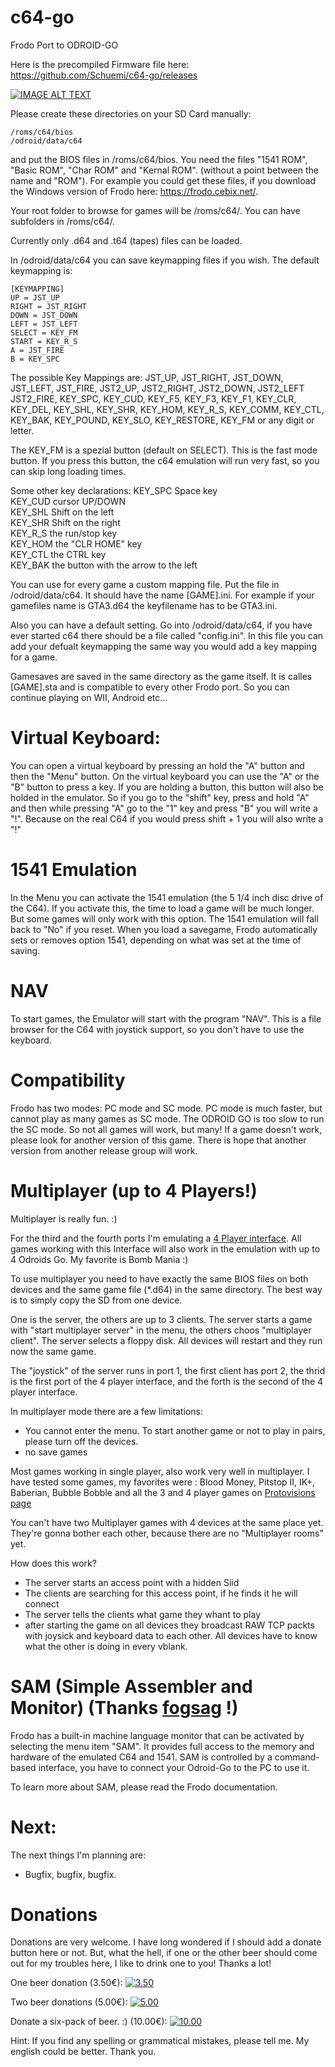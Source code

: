 # c64-go
Frodo Port to ODROID-GO

Here is the precompiled Firmware file here: https://github.com/Schuemi/c64-go/releases

[![IMAGE ALT TEXT](http://img.youtube.com/vi/cI9vwX0W7qg/0.jpg)](http://www.youtube.com/watch?v=cI9vwX0W7qg "Odroid Go C64 Multiplayer")



Please create these directories on your SD Card manually:
```
/roms/c64/bios
/odroid/data/c64
```
and put the BIOS files in /roms/c64/bios. You need the files "1541 ROM", "Basic ROM", "Char ROM" and "Kernal ROM". (without a point between the name and "ROM"). For example you could get these files, if you download the Windows version of Frodo here: https://frodo.cebix.net/.
 

Your root folder to browse for games will be /roms/c64/. You can have subfolders in /roms/c64/. 

Currently only .d64 and .t64 (tapes) files can be loaded.

In /odroid/data/c64 you can save keymapping files if you wish. The default keymapping is:
```
[KEYMAPPING]
UP = JST_UP
RIGHT = JST_RIGHT
DOWN = JST_DOWN
LEFT = JST_LEFT
SELECT = KEY_FM
START = KEY_R_S
A = JST_FIRE
B = KEY_SPC
```
The possible Key Mappings are:
JST_UP, JST_RIGHT, JST_DOWN, JST_LEFT, JST_FIRE, JST2_UP, JST2_RIGHT, JST2_DOWN, JST2_LEFT JST2_FIRE, KEY_SPC, KEY_CUD, KEY_F5, KEY_F3, KEY_F1, KEY_CLR, KEY_DEL, KEY_SHL, KEY_SHR, KEY_HOM, KEY_R_S, KEY_COMM, KEY_CTL, KEY_BAK, KEY_POUND, KEY_SLO, KEY_RESTORE, KEY_FM or any digit or letter.

The KEY_FM is a spezial button (default on SELECT). This is the fast mode button. If you press this button, the c64 emulation will run very fast, so you can skip long loading times.

Some other key declarations:
KEY_SPC Space key  
KEY_CUD cursor UP/DOWN  
KEY_SHL Shift on the left  
KEY_SHR Shift on the right  
KEY_R_S the run/stop key  
KEY_HOM the "CLR HOME" key  
KEY_CTL the CTRL key  
KEY_BAK the button with the arrow to the left  
  
  

You can use for every game a custom mapping file. Put the file in /odroid/data/c64. It should have the name [GAME].ini. For example if your gamefiles name is GTA3.d64 the keyfilename has to be GTA3.ini.

Also you can have a default setting. Go into /odroid/data/c64, if you have ever started c64 there should be a file called "config.ini". In this file you can add your defualt keymapping the same way you would add a key mapping for a game.




Gamesaves are saved in the same directory as the game itself. It is calles [GAME].sta and is compatible to every other Frodo port. So you can continue playing on WII, Android etc...

# Virtual Keyboard:

You can open a virtual keyboard by pressing an hold the "A" button and then the "Menu" button. On the virtual keyboard you can use the "A" or the "B" button to press a key. If you are holding a button, this button will also be holded in the emulator. So if you go to the "shift" key, press and hold "A" and then while pressing "A" go to the "1" key and press "B"  you will write a "!". Because on the real C64 if you would press shift + 1 you will also write a "!"



# 1541 Emulation

In the Menu you can activate the 1541 emulation (the 5 1/4 inch disc drive of the C64). If you activate this, the time to load a game will be much longer. But some games will only work with this option. The 1541 emulation will fall back to "No" if you reset. When you load a savegame, Frodo automatically sets or removes option 1541, depending on what was set at the time of saving.

# NAV
To start games, the Emulator will start with the program "NAV". This is a file browser for the C64 with joystick support, so you don't have to use the keyboard.

# Compatibility

Frodo has two modes: PC mode and SC mode. PC mode is much faster, but cannot play as many games as SC mode. The ODROID GO is too slow to run the SC mode. So not all games will work, but many! If a game doesn't work, please look for another version of this game. There is hope that another version from another release group will work.


# Multiplayer (up to 4 Players!)

Multiplayer is really fun. :)

For the third and the fourth ports I'm emulating a [4 Player interface](https://www.protovision.games/hardw/4_player.php?language=en). All games working with this Interface will also work in the emulation with up to 4 Odroids Go. My favorite is Bomb Mania :)

To use multiplayer you need to have exactly the same BIOS files on both devices and the same game file (*.d64) in the same directory. The best way is to simply copy the SD from one device.

One is the server, the others are up to 3 clients. The server starts a game with "start multiplayer server" in the menu, the others choos "multiplayer client". The server selects a floppy disk. All devices will restart and they run now the same game.

The "joystick" of the server runs in port 1, the first client has port 2, the thrid is the first port of the 4 player interface, and the forth is the second of the 4 player interface.

In multiplayer mode there are a few limitations:

- You cannot enter the menu. To start another game or not to play in pairs, please turn off the devices.
- no save games

Most games working in single player, also work very well in multiplayer. I have tested some games, my favorites were : Blood Money, Pitstop II, IK+, Baberian, Bubble Bobble and all the 3 and 4 player games on [Protovisions page](https://www.protovision.games/hardw/4_player.php?language=en)

You can't have two Multiplayer games with 4 devices at the same place yet. They're gonna bother each other, because there are no "Multiplayer rooms" yet.


How does this work?

- The server starts an access point with a hidden Siid
- The clients are searching for this access point, if he finds it he will connect
- The server tells the clients what game they whant to play
- after starting the game on all devices they broadcast RAW TCP packts with joysick and keyboard data to each other. All devices have to know what the other is doing in every vblank.

# SAM (Simple Assembler and Monitor) (Thanks [fogsag](https://github.com/fogsag) !)

Frodo has a built-in machine language monitor that can be activated by selecting the menu item "SAM". It provides full access to the memory and hardware of the emulated C64 and 1541. SAM is controlled by a command-based interface, you have to connect your Odroid-Go to the PC to use it.

To learn more about SAM, please read the Frodo documentation.


# Next:

The next things I'm planning are:

- Bugfix, bugfix, bugfix.


# Donations 

Donations are very welcome. I have long wondered if I should add a donate button here or not. But, what the hell, if one or the other beer should come out for my troubles here, I like to drink one to you! Thanks a lot!

One beer donation (3.50€):
<a href="https://www.paypal.com/cgi-bin/webscr?cmd=_s-xclick&hosted_button_id=HTTLDQT45WAPC" rel="some text">![3.50](https://www.paypalobjects.com/en_GB/i/btn/btn_donate_LG.gif)</a>

Two beer donations (5.00€):
<a href="https://www.paypal.com/cgi-bin/webscr?cmd=_s-xclick&hosted_button_id=V32J6VX9Y7QQJ" rel="some text">![5.00](https://www.paypalobjects.com/en_GB/i/btn/btn_donate_LG.gif)</a>

Donate a six-pack of beer. :) (10.00€):
<a href="https://www.paypal.com/cgi-bin/webscr?cmd=_s-xclick&hosted_button_id=QM4DJECCZTKPY" rel="some text">![10.00](https://www.paypalobjects.com/en_GB/i/btn/btn_donate_LG.gif)</a>





Hint:
If you find any spelling or grammatical mistakes, please tell me. My english could be better. Thank you.


